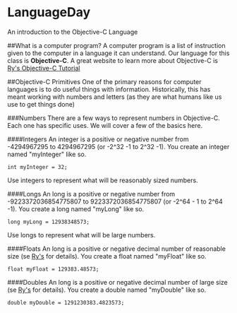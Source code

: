 # LanguageDay
An introduction to the Objective-C Language

##What is a computer program?
A computer program is a list of instruction given to the computer in a language it can understand. Our language for this class is **Objective-C**. A great website to learn more about Objective-C is [Ry's Objective-C Tutorial](http://rypress.com/tutorials/objective-c/)

##Objective-C Primitives
One of the primary reasons for computer languages is to do useful things with information. Historically, this has meant working with numbers and letters (as they are what humans like us use to get things done)

###Numbers
There are a few ways to represent numbers in Objective-C. Each one has specific uses. We will cover a few of the basics here.

####Integers
 An integer is a positive or negative number from -4294967295 to 4294967295 (or -2^32 -1 to 2^32 -1). You create an integer named "myInteger" like so.
 
 ```objc
 int myInteger = 32; 
 ```
 
 Use integers to represent what will be reasonably sized numbers.
 
 ####Longs
 An long is a positive or negative number from -9223372036854775807 to 9223372036854775807 (or -2^64 - 1 to 2^64 -1). You create a long named "myLong" like so.
 
 ```objc
 long myLong = 12938348573; 
 ```
 
 Use longs to represent what will be large numbers.
 
 ####Floats
  An long is a positive or negative decimal number of reasonable size (se [Ry's](http://rypress.com/tutorials/objective-c/data-types/primitives) for details). You create a float named "myFloat" like so.
 
 ```objc
 float myFloat = 129383.48573; 
 ```
 
  ####Doubles
  An long is a positive or negative decimal number of large size (se [Ry's](http://rypress.com/tutorials/objective-c/data-types/primitives) for details). You create a double named "myDouble" like so.
 
 ```objc
 double myDouble = 1291230383.4823573; 
 ```
 
